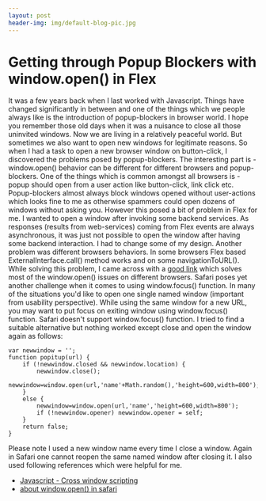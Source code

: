 ```yaml
---
layout: post
header-img: img/default-blog-pic.jpg
---
```


# Getting through Popup Blockers with window.open() in Flex

It was a few years back when I last worked with Javascript. Things have changed significantly in between and one of the things which we people always like is the introduction of popup-blockers in browser world. I hope you remember those old days when it was a nuisance to close all those uninvited windows. Now we are living in a relatively peaceful world. But sometimes we also want to open new windows for legitimate reasons. So when I had a task to open a new browser window on button-click, I discovered the problems posed by popup-blockers. The interesting part is - window.open() behavior can be different for different browsers and popup-blockers.  One of the things which is common amongst all browsers is - popup should open from a user action like button-click, link click etc. Popup-blockers almost always block windows opened without user-actions which looks fine to me as otherwise spammers could open dozens of windows without asking you. However this posed a bit of problem in Flex for me. I wanted to open a window after invoking some backend services. As responses (results from web-services) coming from Flex events are always asynchronous, it was just not possible to open the window after having some backend interaction. I had to change some of my design. Another problem was different browsers behaviors. In some browsers Flex based ExternalInterface.call() method works and on some navigationToURL(). While solving this problem, I came across with a [good link](http://www.mehtanirav.com/2008/11/27/opening-external-links-in-new-window-from-as3) which solves most of the window.open() issues on different browsers. Safari poses yet another challenge when it comes to using window.focus() function. In many of the situations you'd like to open one single named window (important from usability perspective). While using the same window for a new URL, you may want to put focus on exiting window using window.focus() function. Safari doesn't support window.focus() function. I tried to find a suitable alternative but nothing worked except close and open the window again as follows: 
    
    
    var newwindow = '';
    function popitup(url) {
        if (!newwindow.closed && newwindow.location) {
            newwindow.close();
            newwindow=window.open(url,'name'+Math.random(),'height=600,width=800');
        }
        else {
            newwindow=window.open(url,'name','height=600,width=800');
            if (!newwindow.opener) newwindow.opener = self;
        }
        return false;
    }
    

Please note I used a new window name every time I close a window. Again in Safari one cannot reopen the same named window after closing it. I also used following references which were helpful for me. 

  * [Javascript - Cross window scripting](http://www.quirksmode.org/js/croswin.html)
  * [about window.open() in safari](http://www.webmaster-talk.com/javascript-forum/105303-about-window-open-in-safari.html)